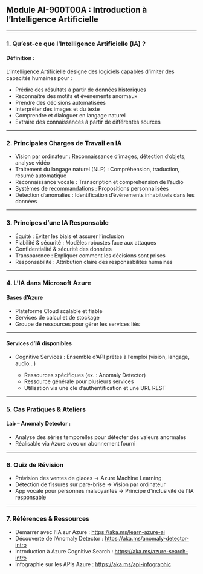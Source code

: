 ## Module AI-900T00A : Introduction à l’Intelligence Artificielle

---
### 1. Qu’est-ce que l’Intelligence Artificielle (IA) ?
#### Définition : 

L’Intelligence Artificielle désigne des logiciels capables d’imiter des capacités humaines pour :

- Prédire des résultats à partir de données historiques
- Reconnaître des motifs et événements anormaux
- Prendre des décisions automatisées
- Interpréter des images et du texte
- Comprendre et dialoguer en langage naturel
- Extraire des connaissances à partir de différentes sources

---
### 2. Principales Charges de Travail en IA

- Vision par ordinateur : Reconnaissance d’images, détection d’objets, analyse vidéo
- Traitement du langage naturel (NLP) : Compréhension, traduction, résumé automatique
- Reconnaissance vocale : Transcription et compréhension de l’audio
- Systèmes de recommandations : Propositions personnalisées
- Détection d’anomalies : Identification d’événements inhabituels dans les données

---
### 3. Principes d’une IA Responsable

- Équité : Éviter les biais et assurer l’inclusion
- Fiabilité & sécurité : Modèles robustes face aux attaques
- Confidentialité & sécurité des données
- Transparence : Expliquer comment les décisions sont prises
- Responsabilité : Attribution claire des responsabilités humaines

---
### 4. L’IA dans Microsoft Azure
#### Bases d’Azure

- Plateforme Cloud scalable et fiable
- Services de calcul et de stockage
- Groupe de ressources pour gérer les services liés

---
#### Services d’IA disponibles

- Cognitive Services : Ensemble d’API prêtes à l’emploi (vision, langage, audio…)

    - Ressources spécifiques (ex. : Anomaly Detector)
    - Ressource générale pour plusieurs services
    - Utilisation via une clé d’authentification et une URL REST

---
### 5. Cas Pratiques & Ateliers

#### Lab – Anomaly Detector :

- Analyse des séries temporelles pour détecter des valeurs anormales
- Réalisable via Azure avec un abonnement fourni


---
### 6. Quiz de Révision

* Prévision des ventes de glaces → Azure Machine Learning
* Détection de fissures sur pare-brise → Vision par ordinateur
* App vocale pour personnes malvoyantes → Principe d’inclusivité de l’IA responsable


---
### 7. Références & Ressources

* Démarrer avec l’IA sur Azure : https://aka.ms/learn-azure-ai
* Découverte de l’Anomaly Detector : https://aka.ms/anomaly-detector-intro
* Introduction à Azure Cognitive Search : https://aka.ms/azure-search-intro
* Infographie sur les APIs Azure : https://aka.ms/api-infographic